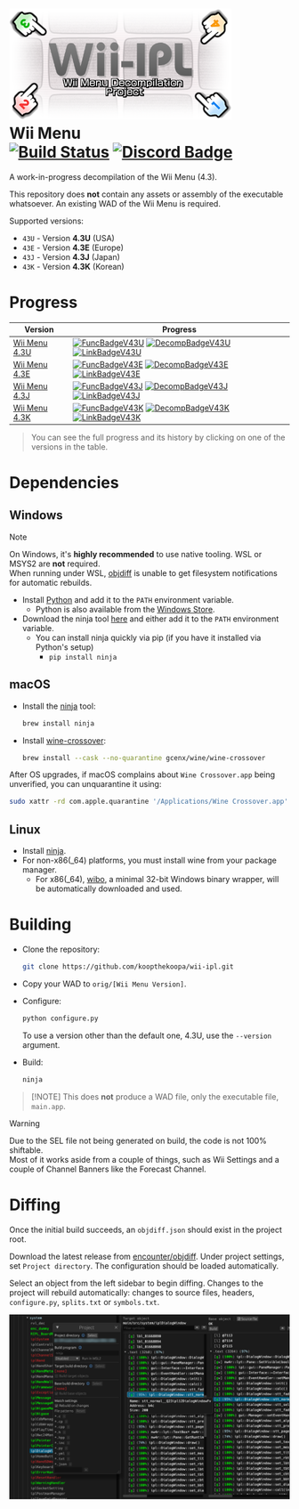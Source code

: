 <!--- Github Actions Badge -->

[Build Status]: https://github.com/koopthekoopa/wii-ipl/actions/workflows/build.yml/badge.svg
[actions]: https://github.com/koopthekoopa/wii-ipl/actions/workflows/build.yml

<!--- Discord Badge -->

[Discord Badge]: https://img.shields.io/discord/727908905392275526?color=%237289DA&logo=discord&logoColor=%23FFFFFF
[discord]: https://discord.gg/hKx3FJJgrV

<!-- Progress links -->

[V43U]: https://decomp.dev/koopthekoopa/wii-ipl/43U
[V43E]: https://decomp.dev/koopthekoopa/wii-ipl/43E
[V43J]: https://decomp.dev/koopthekoopa/wii-ipl/43J
[V43K]: https://decomp.dev/koopthekoopa/wii-ipl/43K

<!--- Version 4.3U progress Badge -->

[DecompBadgeV43U]: https://decomp.dev/koopthekoopa/wii-ipl/43U.svg?&measure=code&label=Decompiled&mode=shield&labelColor=%237c7c7c&color=%2333b8ff&style=plastic
[LinkBadgeV43U]: https://decomp.dev/koopthekoopa/wii-ipl/43U.svg?&measure=complete_code&label=Linked&mode=shield&labelColor=%237c7c7c&color=%2333b8ff&style=plastic
[FuncBadgeV43U]: https://decomp.dev/koopthekoopa/wii-ipl/43U.svg?&measure=functions&label=Functions&mode=shield&labelColor=%237c7c7c&color=%2333b8ff&style=plastic

<!--- Version 4.3E progress Badge -->

[DecompBadgeV43E]: https://decomp.dev/koopthekoopa/wii-ipl/43E.svg?measure=code&label=Decompiled&mode=shield&labelColor=%237c7c7c&color=%2333b8ff&style=plastic
[LinkBadgeV43E]: https://decomp.dev/koopthekoopa/wii-ipl/43E.svg?measure=complete_code&label=Linked&mode=shield&labelColor=%237c7c7c&color=%2333b8ff&style=plastic
[FuncBadgeV43E]: https://decomp.dev/koopthekoopa/wii-ipl/43E.svg?measure=functions&label=Functions&mode=shield&labelColor=%237c7c7c&color=%2333b8ff&style=plastic

<!--- Version 4.3J progress Badge -->

[DecompBadgeV43J]: https://decomp.dev/koopthekoopa/wii-ipl/43J.svg?&measure=code&label=Decompiled&mode=shield&labelColor=%237c7c7c&color=%2333b8ff&style=plastic
[LinkBadgeV43J]: https://decomp.dev/koopthekoopa/wii-ipl/43J.svg?&measure=complete_code&label=Linked&mode=shield&labelColor=%237c7c7c&color=%2333b8ff&style=plastic
[FuncBadgeV43J]: https://decomp.dev/koopthekoopa/wii-ipl/43J.svg?&measure=functions&label=Functions&mode=shield&labelColor=%237c7c7c&color=%2333b8ff&style=plastic

<!--- Version 4.3K progress Badge -->

[DecompBadgeV43K]: https://decomp.dev/koopthekoopa/wii-ipl/43K.svg?&measure=code&label=Decompiled&mode=shield&labelColor=%237c7c7c&color=%2333b8ff&style=plastic
[LinkBadgeV43K]: https://decomp.dev/koopthekoopa/wii-ipl/43K.svg?&measure=complete_code&label=Linked&mode=shield&labelColor=%237c7c7c&color=%2333b8ff&style=plastic
[FuncBadgeV43K]: https://decomp.dev/koopthekoopa/wii-ipl/43K.svg?&measure=functions&label=Functions&mode=shield&labelColor=%237c7c7c&color=%2333b8ff&style=plastic

<!--- Header -->

![](./misc/logo.png)  
Wii Menu  
[![Build Status]][actions] [![Discord Badge]][discord]
========

<!--- Contents -->

A work-in-progress decompilation of the Wii Menu (4.3).

This repository does **not** contain any assets or assembly of the executable whatsoever. An existing WAD of the Wii Menu is required.

Supported versions:
- `43U` - Version **4.3U** (USA)
- `43E` - Version **4.3E** (Europe)
- `43J` - Version **4.3J** (Japan)
- `43K` - Version **4.3K** (Korean)

Progress
========
|        Version        |                                  Progress                                    |
|-----------------------|------------------------------------------------------------------------------|
| [Wii Menu 4.3U][V43U] | [![FuncBadgeV43U]][V43U] [![DecompBadgeV43U]][V43U] [![LinkBadgeV43U]][V43U] |
| [Wii Menu 4.3E][V43E] | [![FuncBadgeV43E]][V43E] [![DecompBadgeV43E]][V43E] [![LinkBadgeV43E]][V43E] |
| [Wii Menu 4.3J][V43J] | [![FuncBadgeV43J]][V43J] [![DecompBadgeV43J]][V43J] [![LinkBadgeV43J]][V43J] |
| [Wii Menu 4.3K][V43K] | [![FuncBadgeV43K]][V43K] [![DecompBadgeV43K]][V43K] [![LinkBadgeV43K]][V43K] |
  
> You can see the full progress and its history by clicking on one of the versions in the table.  

Dependencies
============

Windows
-------

> [!NOTE]
> On Windows, it's **highly recommended** to use native tooling. WSL or MSYS2 are **not** required.  
> When running under WSL, [objdiff](#diffing) is unable to get filesystem notifications for automatic rebuilds.

- Install [Python](https://www.python.org/downloads/) and add it to the `PATH` environment variable.
  - Python is also available from the [Windows Store](https://apps.microsoft.com/store/detail/python-311/9NRWMJP3717K).
- Download the ninja tool [here](https://github.com/ninja-build/ninja/releases) and either add it to the `PATH` environment variable.
  - You can install ninja quickly via pip (if you have it installed via Python's setup)
    - `pip install ninja`

macOS
-----

- Install the [ninja](https://github.com/ninja-build/ninja/wiki/Pre-built-Ninja-packages) tool:

  ```sh
  brew install ninja
  ```

- Install [wine-crossover](https://github.com/Gcenx/homebrew-wine):

  ```sh
  brew install --cask --no-quarantine gcenx/wine/wine-crossover
  ```

After OS upgrades, if macOS complains about `Wine Crossover.app` being unverified, you can unquarantine it using:

```sh
sudo xattr -rd com.apple.quarantine '/Applications/Wine Crossover.app'
```

Linux
-----

- Install [ninja](https://github.com/ninja-build/ninja/wiki/Pre-built-Ninja-packages).
- For non-x86(_64) platforms, you must install wine from your package manager.
  - For x86(_64), [wibo](https://github.com/decompals/wibo), a minimal 32-bit Windows binary wrapper, will be automatically downloaded and used.

Building
========

- Clone the repository:

  ```sh
  git clone https://github.com/koopthekoopa/wii-ipl.git
  ```

- Copy your WAD to `orig/[Wii Menu Version]`.

- Configure:

  ```sh
  python configure.py
  ```

  To use a version other than the default one, 4.3U, use the `--version` argument.

- Build:

  ```sh
  ninja
  ```

>  [!NOTE]
> This does **not** produce a WAD file, only the executable file, `main.app`.

> [!WARNING]
> Due to the SEL file not being generated on build, the code is not 100% shiftable.  
> Most of it works aside from a couple of things, such as Wii Settings and a couple of Channel Banners like the Forecast Channel.

Diffing
=======

Once the initial build succeeds, an `objdiff.json` should exist in the project root.

Download the latest release from [encounter/objdiff](https://github.com/encounter/objdiff). Under project settings, set `Project directory`. The configuration should be loaded automatically.

Select an object from the left sidebar to begin diffing. Changes to the project will rebuild automatically: changes to source files, headers, `configure.py`, `splits.txt` or `symbols.txt`.

![](misc/objdiff.png)
